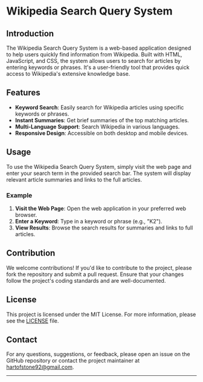 # Wikipedia Search Query System

## Introduction

The Wikipedia Search Query System is a web-based application designed to help users quickly find information from Wikipedia. Built with HTML, JavaScript, and CSS, the system allows users to search for articles by entering keywords or phrases. It's a user-friendly tool that provides quick access to Wikipedia's extensive knowledge base.

## Features

- **Keyword Search**: Easily search for Wikipedia articles using specific keywords or phrases.
- **Instant Summaries**: Get brief summaries of the top matching articles.
- **Multi-Language Support**: Search Wikipedia in various languages.
- **Responsive Design**: Accessible on both desktop and mobile devices.

## Usage

To use the Wikipedia Search Query System, simply visit the web page and enter your search term in the provided search bar. The system will display relevant article summaries and links to the full articles.

### Example

1. **Visit the Web Page**: Open the web application in your preferred web browser.
2. **Enter a Keyword**: Type in a keyword or phrase (e.g., "K2").
3. **View Results**: Browse the search results for summaries and links to full articles.

## Contribution

We welcome contributions! If you'd like to contribute to the project, please fork the repository and submit a pull request. Ensure that your changes follow the project's coding standards and are well-documented.

## License

This project is licensed under the MIT License. For more information, please see the [LICENSE](LICENSE) file.

## Contact

For any questions, suggestions, or feedback, please open an issue on the GitHub repository or contact the project maintainer at [hartofstone92@gmail.com](mailto:hartofstone92@gmail.com).

---
